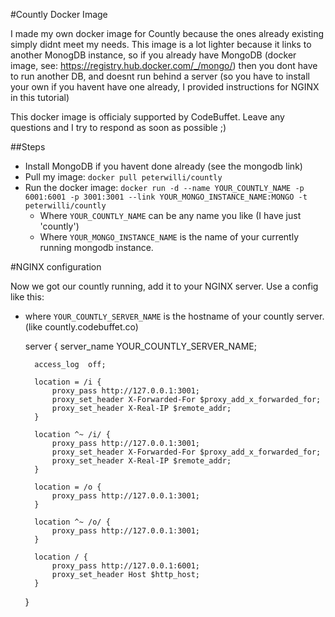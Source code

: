 #Countly Docker Image

I made my own docker image for Countly because the ones already existing simply didnt meet my needs.
This image is a lot lighter because it links to another MonogDB instance, so if you already have MongoDB (docker image, see: https://registry.hub.docker.com/_/mongo/) then you dont have to run another DB, and doesnt run behind a server (so you have to install your own if you havent have one already, I provided instructions for NGINX in this tutorial)

This docker image is officialy supported by CodeBuffet. Leave any questions and I try to respond as soon as possible ;)

##Steps

- Install MongoDB if you havent done already (see the mongodb link)
- Pull my image: `docker pull peterwilli/countly`
- Run the docker image: `docker run -d --name YOUR_COUNTLY_NAME -p 6001:6001 -p 3001:3001 --link YOUR_MONGO_INSTANCE_NAME:MONGO -t peterwilli/countly`
   - Where `YOUR_COUNTLY_NAME` can be any name you like (I have just 'countly')
   - Where `YOUR_MONGO_INSTANCE_NAME` is the name of your currently running mongodb instance.


#NGINX configuration

Now we got our countly running, add it to your NGINX server.
Use a config like this:

- where `YOUR_COUNTLY_SERVER_NAME` is the hostname of your countly server. (like countly.codebuffet.co)
  
    server {
        server_name YOUR_COUNTLY_SERVER_NAME;
    
        access_log  off;
    
        location = /i {
            proxy_pass http://127.0.0.1:3001;
            proxy_set_header X-Forwarded-For $proxy_add_x_forwarded_for;
            proxy_set_header X-Real-IP $remote_addr;
        }
    
        location ^~ /i/ {
            proxy_pass http://127.0.0.1:3001;
            proxy_set_header X-Forwarded-For $proxy_add_x_forwarded_for;
            proxy_set_header X-Real-IP $remote_addr;
        }
    
        location = /o {
            proxy_pass http://127.0.0.1:3001;
        }
    
        location ^~ /o/ {
            proxy_pass http://127.0.0.1:3001;
        }
    
        location / {
            proxy_pass http://127.0.0.1:6001;
            proxy_set_header Host $http_host;
        }
    }
